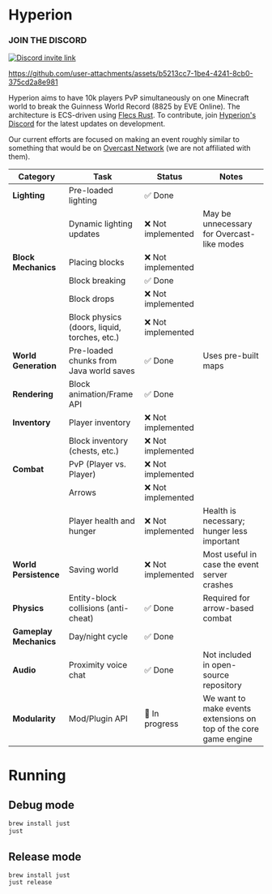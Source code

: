 # Hyperion

### JOIN THE DISCORD

[![Discord invite link](https://dcbadge.vercel.app/api/server/PBfnDtj5Wb)](https://discord.gg/PBfnDtj5Wb)

https://github.com/user-attachments/assets/b5213cc7-1be4-4241-8cb0-375cd2a8e981



Hyperion aims to have 10k players PvP simultaneously on one Minecraft world to break the Guinness World Record (8825 by
EVE Online). The
architecture is ECS-driven using [Flecs Rust](https://github.com/Indra-db/Flecs-Rust). To contribute,
join [Hyperion's Discord](https://discord.gg/sTN8mdRQ) for the latest updates on development.

Our current efforts are focused on making an event roughly similar to something that would be
on [Overcast Network](https://oc.tc/) (we are not affiliated with them).

| **Category**           | **Task**                                     | **Status**        | **Notes**                                                        |
|------------------------|----------------------------------------------|-------------------|------------------------------------------------------------------|
| **Lighting**           | Pre-loaded lighting                          | ✅ Done            |                                                                  |
|                        | Dynamic lighting updates                     | ❌ Not implemented | May be unnecessary for Overcast-like modes                       |
| **Block Mechanics**    | Placing blocks                               | ❌ Not implemented |                                                                  |
|                        | Block breaking                               | ✅ Done            |                                                                  |
|                        | Block drops                                  | ❌ Not implemented |                                                                  |
|                        | Block physics (doors, liquid, torches, etc.) | ❌ Not implemented |                                                                  |
| **World Generation**   | Pre-loaded chunks from Java world saves      | ✅ Done            | Uses pre-built maps                                              |
| **Rendering**          | Block animation/Frame API                    | ✅ Done            |                                                                  |
| **Inventory**          | Player inventory                             | ❌ Not implemented |                                                                  |
|                        | Block inventory (chests, etc.)               | ❌ Not implemented |                                                                  |
| **Combat**             | PvP (Player vs. Player)                      | ❌ Not implemented |                                                                  |
|                        | Arrows                                       | ❌ Not implemented |                                                                  |
|                        | Player health and hunger                     | ❌ Not implemented | Health is necessary; hunger less important                       |
| **World Persistence**  | Saving world                                 | ❌ Not implemented | Most useful in case the event server crashes                     |
| **Physics**            | Entity-block collisions (anti-cheat)         | ✅ Done            | Required for arrow-based combat                                  |
| **Gameplay Mechanics** | Day/night cycle                              | ✅ Done            |                                                                  |
| **Audio**              | Proximity voice chat                         | ✅ Done            | Not included in open-source repository                           |
| **Modularity**         | Mod/Plugin API                               | 🌊 In progress    | We want to make events extensions on top of the core game engine |

# Running

## Debug mode

```bash
brew install just
just
```

## Release mode

```
brew install just
just release
```

